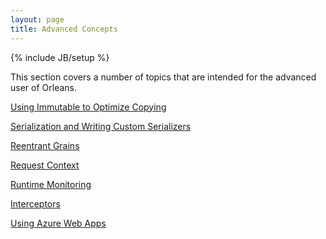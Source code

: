```yaml
---
layout: page
title: Advanced Concepts
---
```

{% include JB/setup %}

This section covers a number of topics that are intended for the advanced user of Orleans.

[Using Immutable to Optimize Copying](Using-Immutable-to-Optimize-Copying)

[Serialization and Writing Custom Serializers](Serialization)

[Reentrant Grains](Reentrant-Grains)

[Request Context](Request-Context)

[Runtime Monitoring](Runtime-Monitoring)

[Interceptors](Interceptors)

[Using Azure Web Apps](Using-Azure-Web-Apps)
